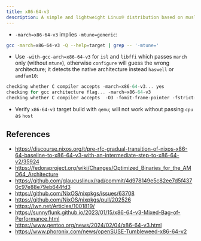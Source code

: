 ```yaml
---
title: x86-64-v3
description: A simple and lightweight Linux® distribution based on musl libc and toybox
---
```


- `-march=x86-64-v3` implies `-mtune=generic`:
```sh
gcc -march=x86-64-v3 -Q --help=target | grep -- '-mtune='
```
- Use `-with-gcc-arch=x86-64-v3` for `isl` and `libffi` which passes `march` only (without `mtune`), otherwise `configure` will guess the wrong architecture; it detects the native architecture instead `haswell` or `amdfam10`:
```c
checking whether C compiler accepts -march=x86-64-v3... yes
checking for gcc architecture flag... -march=x86-64-v3
checking whether C compiler accepts  -O3 -fomit-frame-pointer -fstrict-aliasing -ffast-math -march=x86-64-v3... yes
```
- Verify `x86-64-v3` target build with `qemu`; will not work without passing `cpu` as `host`

## References
- https://discourse.nixos.org/t/pre-rfc-gradual-transition-of-nixos-x86-64-baseline-to-x86-64-v3-with-an-intermediate-step-to-x86-64-v2/35924
- https://fedoraproject.org/wiki/Changes/Optimized_Binaries_for_the_AMD64_Architecture
- https://github.com/glaucuslinux/rad/commit/4d978149e5c82ee7d5f4370c97e88e79eb644fd3
- https://github.com/NixOS/nixpkgs/issues/63708
- https://github.com/NixOS/nixpkgs/pull/202526
- https://lwn.net/Articles/1001819/
- https://sunnyflunk.github.io/2023/01/15/x86-64-v3-Mixed-Bag-of-Performance.html
- https://www.gentoo.org/news/2024/02/04/x86-64-v3.html
- https://www.phoronix.com/news/openSUSE-Tumbleweed-x86-64-v2

